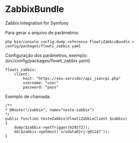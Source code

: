 # ZabbixBundle
Zabbix integration for Symfony

Para gerar o arquivo de parâmetros:
```
php bin/console config:dump-reference FlowtiZabbixBundle > config/packages/flowti_zabbix.yaml
```

Configuração dos parâmetros, exemplo: (src/config/packages/flowti_zabbix.yaml)
```
flowti_zabbix:
    client:
        host: "https://seu-servidor/api_jsonrpc.php"
        username: "user"
        password: "pass"
```

Exemplo de chamada:
```
/**
* @Route("/zabbix", name="teste-zabbix")
*/
public function testeZabbix(FlowtiZabbixClient $zabbix)
{
    dump($zabbix->getTrigger(629272));
    dd($zabbix->getHost('srvdata02rj-q01147'));
}
```